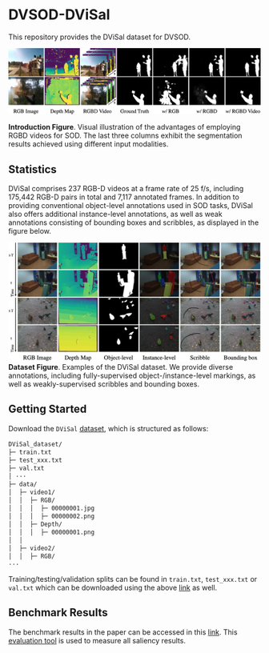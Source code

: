 # DVSOD-DViSal
This repository provides the DViSal dataset for DVSOD.

![avatar](https://github.com/DVSOD/DVSOD-DViSal/blob/main/introduction.png)  

**Introduction Figure**. Visual illustration of the advantages of employing RGBD videos for SOD. The last three columns exhibit the segmentation results achieved using different input modalities.

## Statistics

DViSal comprises 237 RGB-D videos at a frame rate of 25 f/s, including 175,442 RGB-D pairs in total and 7,117 annotated frames. In addition to providing conventional object-level annotations used in SOD tasks, DViSal also offers additional instance-level annotations, as well as weak annotations consisting of bounding boxes and scribbles, as displayed in the figure below.

![avatar](https://github.com/DVSOD/DVSOD-DViSal/blob/main/dataset.png)
**Dataset Figure**. Examples of the DViSal dataset. We provide diverse annotations, including fully-supervised object-/instance-level markings, as well as weakly-supervised scribbles and bounding boxes.

## Getting Started

Download the `DViSal` [dataset](https://github.com/DVSOD/DVSOD-DViSal), which is structured as follows:

```
DViSal_dataset/
├─ train.txt
├─ test_xxx.txt
├─ val.txt
│ ···
├─ data/
│  ├─ video1/
│  │  ├─ RGB/
│  │  │  ├─ 00000001.jpg
│  │  │  ├─ 00000002.png
│  │  ├─ Depth/
│  │  │  ├─ 00000001.png
│  │
│  ├─ video2/
│  │  ├─ RGB/
···
```

Training/testing/validation splits can be found in `train.txt`, `test_xxx.txt` or `val.txt` which can be downloaded using the above [link](xxx) as well.

## Benchmark Results

The benchmark results in the paper can be accessed in this [link](). This [evaluation tool]() is used to measure all saliency results.
